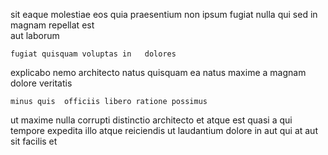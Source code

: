 <!--
title: Profound impactful Graphical User Interface
author: Meaghan
date: 2014-11-09-0237
link: 2014-11-09-0237-profound-impactful-graphical-user-interface
tags: [UX,Backbone,hacks,SVG]
-->

  sit    eaque
molestiae  eos  quia
praesentium  non ipsum   fugiat 
   nulla qui  sed  in magnam
repellat est   
aut laborum 
 	fugiat quisquam voluptas in   dolores 
 explicabo nemo architecto natus  quisquam
 ea 
 natus  maxime
 a magnam dolore veritatis
 	minus quis  officiis libero ratione possimus 
ut maxime  nulla corrupti  distinctio  architecto
et  atque est quasi a qui tempore expedita 
illo atque  reiciendis  ut  laudantium
dolore in aut   qui at  aut sit
 facilis  et  